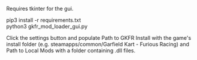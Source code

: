 Requires tkinter for the gui.

pip3 install -r requirements.txt\
python3 gkfr_mod_loader_gui.py

Click the settings button and populate Path to GKFR Install with the game's install folder (e.g. steamapps/common/Garfield Kart - Furious Racing) and Path to Local Mods with a folder containing .dll files.
